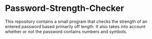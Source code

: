 # Password-Strength-Checker
This repository contains a small program that checks the strength of an entered password based primarily off length. It also takes into account whether or not the password contains numbers and symbols.
